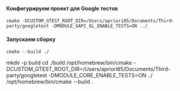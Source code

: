 #### Конфигурируем проект для Google тестов

```console
cmake -DCUSTOM_GTEST_ROOT_DIR=/Users/apriori85/Documents/Third-party/googletest -DMODULE_GAPI_GL_ENABLE_TESTS=ON ../
```

#### Запускаем сборку

```console
cmake --build ./
```

mkdir -p build
cd ./build
/opt/homebrew/bin/cmake -DCUSTOM_GTEST_ROOT_DIR=/Users/apriori85/Documents/Third-party/googletest -DMODULE_CORE_ENABLE_TESTS=ON ../
/opt/homebrew/bin/cmake --build .